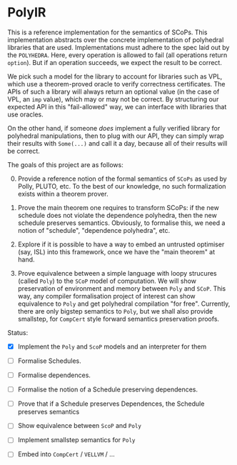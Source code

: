 PolyIR
======

This is a reference implementation for the semantics of SCoPs. This implementation
abstracts over the concrete implementation of polyhedral libraries that are used.
Implementations must adhere to the spec laid out by the `POLYHEDRA`. Here, every
operation is allowed to fail (all operations return `option`). But if an
operation succeeds, we expect the result to be correct.


We pick such a model for the library to account for libraries such as VPL, which
use a theorem-proved oracle to verify correctness certificates. The APIs of
such a library will always return an optional value (in the case of VPL, an `imp`
value), which may or may not be correct. By structuring our expected API in this
"fail-allowed" way, we can interface with libraries that use oracles.

On the other hand, if someone _does_ implement a fully verified library for
polyhedral manipulations, then to plug with our API, they can simply wrap
their results with `Some(...)` and call it a day, because all of their results
will be correct.

The goals of this project are as follows:

0. Provide a reference notion of the formal semantics of `SCoPs` as used by
   Polly, PLUTO, etc. To the best of our knowledge, no such formalization exists
   within a theorem prover.

1.  Prove the main theorem one requires to transform SCoPs: if the new schedule
    does not violate the dependence polyhedra, then the new schedule preserves semantics.
    Obviously, to formalise this, we need a notion of "schedule", "dependence polyhedra", etc.

2. Explore if it is possible to have a way to embed an untrusted optimiser (say, ISL) into this
   framework, once we have the "main theorem" at hand.

3. Prove equivalence between a simple language with loopy strucures (called `Poly`) to the `SCoP` model
   of computation. We will show preservation of environment and memory between `Poly` and `SCoP`.
   This way, any compiler formalisation project of interest can show equivalence to `Poly` 
   and get polyhedral compilation "for free". Currently, there are only bigstep semantics to `Poly`,
   but we shall also provide smallstep, for `CompCert` style forward semantics preservation proofs.



Status:
- [x] Implement the `Poly` and `ScoP` models and an interpreter for them
- [ ] Formalise Schedules.
- [ ] Formalise dependences.
- [ ] Formalise the notion of a Schedule preserving dependences.
- [ ] Prove that if a Schedule preserves Dependences, the Schedule preserves semantics
- [ ] Show equivalence between `ScoP` and `Poly`
- [ ] Implement smallstep semantics for `Poly`
- [ ] Embed into `CompCert` / `VELLVM` / ...

